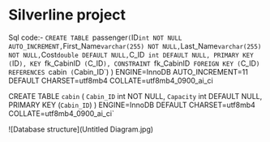 # Silverline project
Sql code:-
`CREATE TABLE `passenger` (
  `ID` int NOT NULL AUTO_INCREMENT,
  `First_Name` varchar(255) NOT NULL,
  `Last_Name` varchar(255) NOT NULL,
  `Cost` double DEFAULT NULL,
  `C_ID` int DEFAULT NULL,
  PRIMARY KEY (`ID`),
  KEY `fk_CabinID` (`C_ID`),
  CONSTRAINT `fk_CabinID` FOREIGN KEY (`C_ID`) REFERENCES `cabin` (`Cabin_ID`)
) ENGINE=InnoDB AUTO_INCREMENT=11 DEFAULT CHARSET=utf8mb4 COLLATE=utf8mb4_0900_ai_ci


CREATE TABLE `cabin` (
  `Cabin_ID` int NOT NULL,
  `Capacity` int DEFAULT NULL,
  PRIMARY KEY (`Cabin_ID`)
) ENGINE=InnoDB DEFAULT CHARSET=utf8mb4 COLLATE=utf8mb4_0900_ai_ci`

![Database structure](Untitled Diagram.jpg)